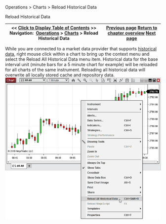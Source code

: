 ﻿
Operations > Charts > Reload Historical Data

Reload Historical Data

| << [Click to Display Table of Contents](reload_historical_data.md) >> **Navigation:**     [Operations](operations.md) > [Charts](charts.md) > Reload Historical Data | [Previous page](chart_properties.md) [Return to chapter overview](charts.md) [Next page](how_bars_are_built.md) |
| --- | --- |
While you are connected to a market data provider that supports [historical data](data_by_provider.md), right mouse click within a chart to bring up the context menu and select the Reload All Historical Data menu item. Historical data for the base interval unit (minute bars for a 5 minute chart for example) will be reloaded for all charts of the same instrument. Reloading all historical data will overwrite all locally stored cache and repository data.
 
![ReloadHistoricalData](reloadhistoricaldata.png)
